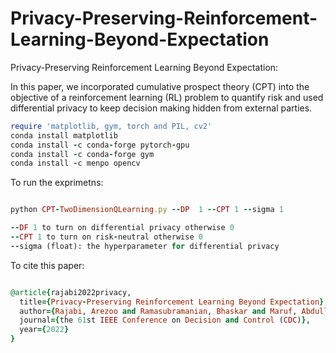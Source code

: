 # Privacy-Preserving-Reinforcement-Learning-Beyond-Expectation
Privacy-Preserving Reinforcement Learning Beyond Expectation:

In this paper, we incorporated cumulative prospect theory (CPT) into the objective of a reinforcement learning (RL) problem to quantify risk and used differential privacy to keep decision making hidden from external parties.

```ruby
require 'matplotlib, gym, torch and PIL, cv2'
conda install matplotlib
conda install -c conda-forge pytorch-gpu
conda install -c conda-forge gym
conda install -c menpo opencv
```

To run the exprimetns:

```ruby

python CPT-TwoDimensionQLearning.py --DP  1 --CPT 1 --sigma 1

--DF 1 to turn on differential privacy otherwise 0
--CPT 1 to turn on risk-neutral otherwise 0
--sigma (float): the hyperparameter for differential privacy
```

To cite this paper:

```ruby

@article{rajabi2022privacy,
  title={Privacy-Preserving Reinforcement Learning Beyond Expectation},
  author={Rajabi, Arezoo and Ramasubramanian, Bhaskar and Maruf, Abdullah Al and Poovendran, Radha},
  journal={the 61st IEEE Conference on Decision and Control (CDC)},
  year={2022}
}
```
